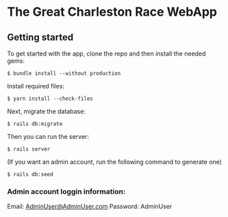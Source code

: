 # The Great Charleston Race WebApp

## Getting started

To get started with the app, clone the repo and then install the needed gems:

```
$ bundle install --without production
```

Install required files:
```
$ yarn install --check-files
```

Next, migrate the database:

```
$ rails db:migrate
```

Then you can run the server:

```
$ rails server
```

(If you want an admin account, run the following command to generate one)
```
$ rails db:seed
```
### Admin account loggin information:
Email: AdminUser@AdminUser.com
Password: AdminUser